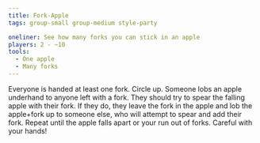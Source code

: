 ```yaml
---
title: Fork-Apple
tags: group-small group-medium style-party

oneliner: See how many forks you can stick in an apple
players: 2 - ~10
tools:
  - One apple
  - Many forks
---
```

Everyone is handed at least one fork. Circle up. Someone lobs an apple underhand to anyone left with a fork. They should try to spear the falling apple with their fork. If they do, they leave the fork in the apple and lob the apple+fork up to someone else, who will attempt to spear and add their fork. Repeat until the apple falls apart or your run out of forks. Careful with your hands!
